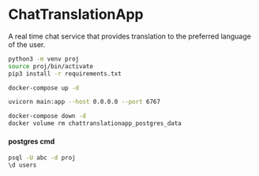 # ChatTranslationApp
A real time chat service that provides translation to the preferred language of the user.


```sh
python3 -m venv proj
source proj/bin/activate
pip3 install -r requirements.txt

docker-compose up -d

uvicorn main:app --host 0.0.0.0 --port 6767

docker-compose down -d
docker volume rm chattranslationapp_postgres_data
```

#### postgres cmd
```sh
psql -U abc -d proj
\d users
```